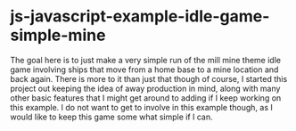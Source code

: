 # js-javascript-example-idle-game-simple-mine

The goal here is to just make a very simple run of the mill mine theme idle game involving ships that move from a home base to a mine location and back again. There is more to it than just that though of course, I started this project out keeping the idea of away production in mind, along with many other basic features that I might get around to adding if I keep working on this example. I do not want to get to involve in this example though, as I would like to keep this game some what simple if I can.
